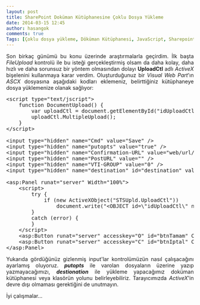 ```yaml
---
layout: post
title: SharePoint Doküman Kütüphanesine Çoklu Dosya Yükleme
date: 2014-03-15 12:45
author: hasangok
comments: true
Tags: [Çoklu dosya yükleme, Döküman Kütüphanesi, JavaScript, Sharepoint, SharePoint, UploadCtl]
---
```

<p style="text-align: justify;">Son birkaç günümü bu konu üzerinde araştırmalarla geçirdim. İlk başta <em>FileUpload</em> kontrolü ile bu isteği gerçekleştirmiş olsam da daha kolay, daha hızlı ve daha sorunsuz bir yöntem olmasından dolayı <strong>UploadCtl</strong> adlı <em>ActiveX</em> bişelenini kullanmaya karar verdim. Oluşturduğunuz bir <em>Visual Web Part</em>'ın <em>ASCX</em> dosyasına aşağıdaki kodları eklemeniz, belirttiğiniz kütüphaneye dosya yüklemenize olanak sağlıyor:</p>
<p style="text-align: justify;"><!--more--></p>

<pre class="lang:default decode:true">&lt;script type="text/jscript"&gt;
    function DocumentUpload() {
        var uploadCtl = document.getElementById("idUploadCtl");
        uploadCtl.MultipleUpload();
    }
&lt;/script&gt;

&lt;input type="hidden" name="Cmd" value="Save" /&gt;
&lt;input type="hidden" name="putopts" value="true" /&gt;
&lt;input type="hidden" name="Confirmation-URL" value="web/url/lists/listname" /&gt;
&lt;input type="hidden" name="PostURL" value="" /&gt;
&lt;input type="hidden" name="VTI-GROUP" value="0" /&gt;
&lt;input type="hidden" name="destination" id="destination" value="/web/url/lists/listname"&gt;

&lt;asp:Panel runat="server" Width="100%"&gt;
    &lt;script&gt;
        try {
            if (new ActiveXObject("STSUpld.UploadCtl"))
                document.write("&lt;OBJECT id=\"idUploadCtl\" name=\"idUploadCtl\" CLASSID=\"CLSID:07B06095-5687-4d13-9E32-12B4259C9813\" WIDTH=\"100%\" HEIGHT=\"350px\"&gt;&lt;/OBJECT&gt;");
        }
        catch (error) {
        }
    &lt;/script&gt;
    &lt;asp:Button runat="server" accesskey="O" id="btnTamam" CssClass="ms-ButtonHeightWidth" Text="Dosyaları Yükle" UseSubmitBehavior="False" OnClientClick="DocumentUpload(); return false;"/&gt;
    &lt;asp:Button runat="server" accesskey="C" id="btnIptal" CssClass="ms-ButtonHeightWidth" Text="İptal" UseSubmitBehavior="False" style="display: none;"/&gt;
&lt;/asp:Panel&gt;</pre>
<p style="text-align: justify;">Yukarıda gördüğünüz gizlenmiş input'lar kontrolümüzün nasıl çalışacağını ayarlamış oluyoruz. <em><strong>putopts</strong></em> ile varolan dosyaların üzerine yazıp yazmayacağımızı, <em><strong>destionation</strong></em> ile yükleme yapacağımız doküman kütüphanesi veya klasörün yolunu belirleyebiliriz. Tarayıcımızda <em>ActiveX</em>'in devre dışı olmaması gerektiğini de unutmayın.</p>
<p style="text-align: justify;">İyi çalışmalar...</p>
